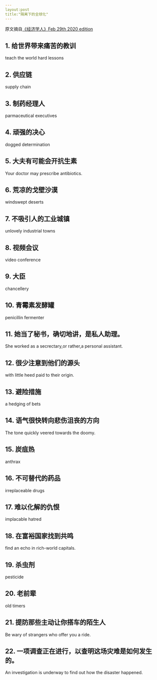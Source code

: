 ```yaml
---
layout:post
title:"隔离下的全球化"
---
```

原文摘自[《经济学人》Feb 29th 2020 edition](https://www.economist.com/china/2020/02/29/covid-19-is-teaching-hard-lessons-about-china-only-supply-chains)
## 1. 给世界带来痛苦的教训

teach the world hard lessons

## 2. 供应链

supply chain

## 3. 制药经理人

parmaceutical executives

## 4. 顽强的决心

dogged determination

## 5. 大夫有可能会开抗生素

Your doctor may prescribe antibiotics.

## 6. 荒凉的戈壁沙漠

windswept deserts

## 7. 不吸引人的工业城镇

unlovely industrial towns

## 8. 视频会议

video conference

## 9. 大臣

chancellery 

## 10. 青霉素发酵罐

penicillin fermenter

## 11. 她当了秘书，确切地讲，是私人助理。

She worked as a secrectary,or rather,a personal assistant.

## 12. 很少注意到他们的源头

with little heed paid to their origin.

## 13. 避险措施

a hedging of bets

## 14. 语气很快转向悲伤沮丧的方向

The tone quickly veered towards the doomy.

## 15. 炭疽热

anthrax

## 16. 不可替代的药品

irreplaceable drugs

## 17. 难以化解的仇恨

implacable hatred

## 18. 在富裕国家找到共鸣

find an echo in rich-world capitals.

## 19. 杀虫剂

pesticide

## 20. 老前辈

old timers

## 21. 提防那些主动让你搭车的陌生人

Be wary of strangers who offer you a ride.

## 22. 一项调查正在进行，以查明这场灾难是如何发生的。

An investigation is underway to find out how the disaster happened.

